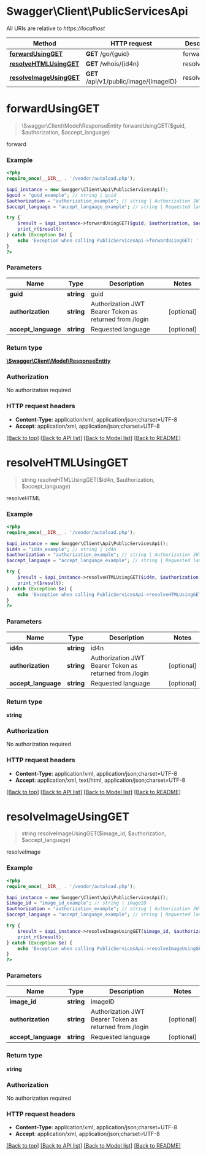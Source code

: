 # Swagger\Client\PublicServicesApi

All URIs are relative to *https://localhost*

Method | HTTP request | Description
------------- | ------------- | -------------
[**forwardUsingGET**](PublicServicesApi.md#forwardUsingGET) | **GET** /go/{guid} | forward
[**resolveHTMLUsingGET**](PublicServicesApi.md#resolveHTMLUsingGET) | **GET** /whois/{id4n} | resolveHTML
[**resolveImageUsingGET**](PublicServicesApi.md#resolveImageUsingGET) | **GET** /api/v1/public/image/{imageID} | resolveImage


# **forwardUsingGET**
> \Swagger\Client\Model\ResponseEntity forwardUsingGET($guid, $authorization, $accept_language)

forward

### Example
```php
<?php
require_once(__DIR__ . '/vendor/autoload.php');

$api_instance = new Swagger\Client\Api\PublicServicesApi();
$guid = "guid_example"; // string | guid
$authorization = "authorization_example"; // string | Authorization JWT Bearer Token as returned from /login
$accept_language = "accept_language_example"; // string | Requested language

try {
    $result = $api_instance->forwardUsingGET($guid, $authorization, $accept_language);
    print_r($result);
} catch (Exception $e) {
    echo 'Exception when calling PublicServicesApi->forwardUsingGET: ', $e->getMessage(), PHP_EOL;
}
?>
```

### Parameters

Name | Type | Description  | Notes
------------- | ------------- | ------------- | -------------
 **guid** | **string**| guid |
 **authorization** | **string**| Authorization JWT Bearer Token as returned from /login | [optional]
 **accept_language** | **string**| Requested language | [optional]

### Return type

[**\Swagger\Client\Model\ResponseEntity**](../Model/ResponseEntity.md)

### Authorization

No authorization required

### HTTP request headers

 - **Content-Type**: application/xml, application/json;charset=UTF-8
 - **Accept**: application/xml, application/json;charset=UTF-8

[[Back to top]](#) [[Back to API list]](../../README.md#documentation-for-api-endpoints) [[Back to Model list]](../../README.md#documentation-for-models) [[Back to README]](../../README.md)

# **resolveHTMLUsingGET**
> string resolveHTMLUsingGET($id4n, $authorization, $accept_language)

resolveHTML

### Example
```php
<?php
require_once(__DIR__ . '/vendor/autoload.php');

$api_instance = new Swagger\Client\Api\PublicServicesApi();
$id4n = "id4n_example"; // string | id4n
$authorization = "authorization_example"; // string | Authorization JWT Bearer Token as returned from /login
$accept_language = "accept_language_example"; // string | Requested language

try {
    $result = $api_instance->resolveHTMLUsingGET($id4n, $authorization, $accept_language);
    print_r($result);
} catch (Exception $e) {
    echo 'Exception when calling PublicServicesApi->resolveHTMLUsingGET: ', $e->getMessage(), PHP_EOL;
}
?>
```

### Parameters

Name | Type | Description  | Notes
------------- | ------------- | ------------- | -------------
 **id4n** | **string**| id4n |
 **authorization** | **string**| Authorization JWT Bearer Token as returned from /login | [optional]
 **accept_language** | **string**| Requested language | [optional]

### Return type

**string**

### Authorization

No authorization required

### HTTP request headers

 - **Content-Type**: application/xml, application/json;charset=UTF-8
 - **Accept**: application/xml, text/html, application/json;charset=UTF-8

[[Back to top]](#) [[Back to API list]](../../README.md#documentation-for-api-endpoints) [[Back to Model list]](../../README.md#documentation-for-models) [[Back to README]](../../README.md)

# **resolveImageUsingGET**
> string resolveImageUsingGET($image_id, $authorization, $accept_language)

resolveImage

### Example
```php
<?php
require_once(__DIR__ . '/vendor/autoload.php');

$api_instance = new Swagger\Client\Api\PublicServicesApi();
$image_id = "image_id_example"; // string | imageID
$authorization = "authorization_example"; // string | Authorization JWT Bearer Token as returned from /login
$accept_language = "accept_language_example"; // string | Requested language

try {
    $result = $api_instance->resolveImageUsingGET($image_id, $authorization, $accept_language);
    print_r($result);
} catch (Exception $e) {
    echo 'Exception when calling PublicServicesApi->resolveImageUsingGET: ', $e->getMessage(), PHP_EOL;
}
?>
```

### Parameters

Name | Type | Description  | Notes
------------- | ------------- | ------------- | -------------
 **image_id** | **string**| imageID |
 **authorization** | **string**| Authorization JWT Bearer Token as returned from /login | [optional]
 **accept_language** | **string**| Requested language | [optional]

### Return type

**string**

### Authorization

No authorization required

### HTTP request headers

 - **Content-Type**: application/xml, application/json;charset=UTF-8
 - **Accept**: application/xml, application/json;charset=UTF-8

[[Back to top]](#) [[Back to API list]](../../README.md#documentation-for-api-endpoints) [[Back to Model list]](../../README.md#documentation-for-models) [[Back to README]](../../README.md)

